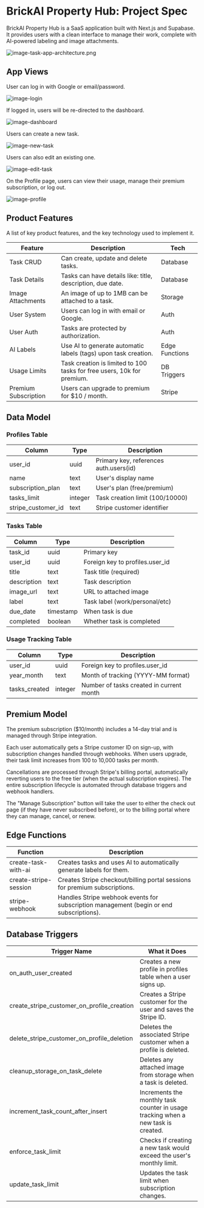 # BrickAI Property Hub: Project Spec

BrickAI Property Hub is a SaaS application built with Next.js and Supabase. It provides users with a clean interface to manage their work, complete with AI-powered labeling and image attachments.

![image-task-app-architecture.png](images/image-task-app-architecture.png)

## App Views

User can log in with Google or email/password.

![image-login](images/task-login.png)

If logged in, users will be re-directed to the dashboard.

![image-dashboard](images/task-dashboard.png)

Users can create a new task.

![image-new-task](images/task-new.png)

Users can also edit an existing one.

![image-edit-task](images/task-page.png)

On the Profile page, users can view their usage, manage their premium subscription, or log out.

![image-profile](images/task-profile.png)

## Product Features

A list of key product features, and the key technology used to implement it.

| Feature              | Description                                                            | Tech           |
| -------------------- | ---------------------------------------------------------------------- | -------------- |
| Task CRUD            | Can create, update and delete tasks.                                   | Database       |
| Task Details         | Tasks can have details like: title, description, due date.             | Database       |
| Image Attachments    | An image of up to 1MB can be attached to a task.                       | Storage        |
| User System          | Users can log in with email or Google.                                 | Auth           |
| User Auth            | Tasks are protected by authorization.                                  | Auth           |
| AI Labels            | Use AI to generate automatic labels (tags) upon task creation.         | Edge Functions |
| Usage Limits         | Task creation is limited to 100 tasks for free users, 10k for premium. | DB Triggers    |
| Premium Subscription | Users can upgrade to premium for $10 / month.                          | Stripe         |

## Data Model

### Profiles Table

| Column             | Type    | Description                            |
| ------------------ | ------- | -------------------------------------- |
| user_id            | uuid    | Primary key, references auth.users(id) |
| name               | text    | User's display name                    |
| subscription_plan  | text    | User's plan (free/premium)             |
| tasks_limit        | integer | Task creation limit (100/10000)        |
| stripe_customer_id | text    | Stripe customer identifier             |

### Tasks Table

| Column      | Type      | Description                     |
| ----------- | --------- | ------------------------------- |
| task_id     | uuid      | Primary key                     |
| user_id     | uuid      | Foreign key to profiles.user_id |
| title       | text      | Task title (required)           |
| description | text      | Task description                |
| image_url   | text      | URL to attached image           |
| label       | text      | Task label (work/personal/etc)  |
| due_date    | timestamp | When task is due                |
| completed   | boolean   | Whether task is completed       |

### Usage Tracking Table

| Column        | Type    | Description                              |
| ------------- | ------- | ---------------------------------------- |
| user_id       | uuid    | Foreign key to profiles.user_id          |
| year_month    | text    | Month of tracking (YYYY-MM format)       |
| tasks_created | integer | Number of tasks created in current month |

## Premium Model

The premium subscription ($10/month) includes a 14-day trial and is managed through Stripe integration.

Each user automatically gets a Stripe customer ID on sign-up, with subscription changes handled through webhooks. When users upgrade, their task limit increases from 100 to 10,000 tasks per month.

Cancellations are processed through Stripe's billing portal, automatically reverting users to the free tier (when the actual subscription expires). The entire subscription lifecycle is automated through database triggers and webhook handlers.

The "Manage Subscription" button will take the user to either the check out page (if they have never subscribed before), or to the billing portal where they can manage, cancel, or renew.

## Edge Functions

| Function              | Description                                                                             |
| --------------------- | --------------------------------------------------------------------------------------- |
| create-task-with-ai   | Creates tasks and uses AI to automatically generate labels for them.                    |
| create-stripe-session | Creates Stripe checkout/billing portal sessions for premium subscriptions.              |
| stripe-webhook        | Handles Stripe webhook events for subscription management (begin or end subscriptions). |

## Database Triggers

| Trigger Name                               | What it Does                                                                      |
| ------------------------------------------ | --------------------------------------------------------------------------------- |
| on_auth_user_created                       | Creates a new profile in profiles table when a user signs up.                     |
| create_stripe_customer_on_profile_creation | Creates a Stripe customer for the user and saves the Stripe ID.                   |
| delete_stripe_customer_on_profile_deletion | Deletes the associated Stripe customer when a profile is deleted.                 |
| cleanup_storage_on_task_delete             | Deletes any attached image from storage when a task is deleted.                   |
| increment_task_count_after_insert          | Increments the monthly task counter in usage tracking when a new task is created. |
| enforce_task_limit                         | Checks if creating a new task would exceed the user's monthly limit.              |
| update_task_limit                          | Updates the task limit when subscription changes.                                 |
